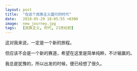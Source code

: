 ```yaml
---
layout: post
title:  "在这个民族主义盛行的时代"
date:   2018-05-29 18:05:55 +0300
image:  new_journey.jpg
tags:   [民族主义, 时代, 21世纪初]
---
```

这对我来说，一定是一个新的旅程。

但应该不会是一个新的赛道，希望在这里是简单纯粹，不计输赢的。

我总是犹豫的，所以出发的时候，便已经想了很久。
